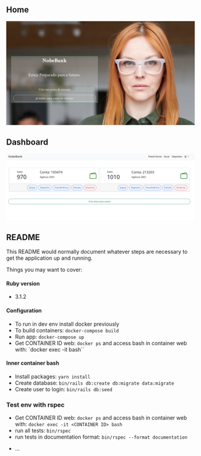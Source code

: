 ## Home

![HOME](docs/images/home.png)

## Dashboard

![Dash](docs/images/dash.png)

## README


This README would normally document whatever steps are necessary to get the
application up and running.

Things you may want to cover:

#### Ruby version
 - 3.1.2

#### Configuration

 - To run in dev env install docker previously
 - To build containers: `docker-compose build`
 - Run app: `docker-compose up`
 - Get CONTAINER ID web: `docker ps` and access bash in container web with: `docker exec -it <CONTAINER ID> bash``

#### Inner container bash
  - Install packages: `yarn install`
  - Create database: `bin/rails db:create db:migrate data:migrate`
  - Create user to login: `bin/rails db:seed`

### Test env with rspec

 - Get CONTAINER ID web: `docker ps` and access bash in container web with: `docker exec -it <CONTAINER ID> bash`
 - run all tests: `bin/rspec`
 - run tests in documentation format: `bin/rspec --format documentation`

* ...
